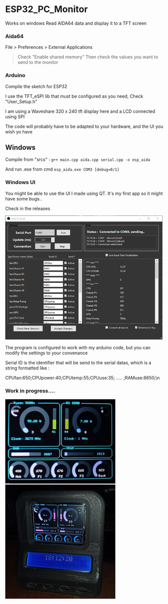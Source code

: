 # ESP32_PC_Monitor
Works on windows
Read AIDA64 data and display it to a TFT screen

### Aida64
File > Preferences > External Applications
> Check "Enable shared memory"
Then check the values you want to send to the monitor

### Arduino
Compile the sketch for ESP32

I use the TFT_eSPI lib that must be configured as you need, Check "User_Setup.h"

I am using a Waveshare 320 x 240 tft display here and a LCD connected using SPI

The code will probably have to be adapted to your hardware, and the UI you wish yo have

## Windows
Compile from "srcs" :
`g++ main.cpp aida.cpp serial.cpp -o esp_aida`

And run .exe from cmd
`esp_aida.exe COM3 [debug=0/1]`

### Windows UI
You might be able to use the UI I made using QT. It's my first app so it might have some bugs..

Check in the releases

<img src="winapp.png" width="500"/>

The program is configured to work with my arduino code, but you can modify the settings to your convenance

Serial ID is the identifier that will be send to the serial datas, which is a string formatted like :

CPUfan:650;CPUpower:40;CPUtemp:55;CPUuse:35; ..... ;RAMuse:8650;\n

### Work in progress....

<img src="preview.jpg" width="350"/>

<img src="preview3.jpg" width="350"/>
